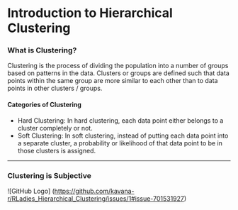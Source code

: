 # Introduction to Hierarchical Clustering

### What is Clustering?

Clustering is the process of dividing the population into a number of groups based on patterns in the data. Clusters or groups are defined such that data points within the same group are more similar to each other than to data points in other clusters / groups.

#### Categories of Clustering 

* Hard Clustering: In hard clustering, each data point either belongs to a cluster completely or not. 
* Soft Clustering: In soft clustering, instead of putting each data point into a separate cluster, a probability or likelihood of that data point to be in those clusters is assigned. 


---

### Clustering is Subjective 

![GitHub Logo] (https://github.com/kavana-r/RLadies_Hierarchical_Clustering/issues/1#issue-701531927)
